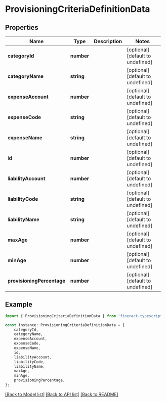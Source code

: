 # ProvisioningCriteriaDefinitionData


## Properties

Name | Type | Description | Notes
------------ | ------------- | ------------- | -------------
**categoryId** | **number** |  | [optional] [default to undefined]
**categoryName** | **string** |  | [optional] [default to undefined]
**expenseAccount** | **number** |  | [optional] [default to undefined]
**expenseCode** | **string** |  | [optional] [default to undefined]
**expenseName** | **string** |  | [optional] [default to undefined]
**id** | **number** |  | [optional] [default to undefined]
**liabilityAccount** | **number** |  | [optional] [default to undefined]
**liabilityCode** | **string** |  | [optional] [default to undefined]
**liabilityName** | **string** |  | [optional] [default to undefined]
**maxAge** | **number** |  | [optional] [default to undefined]
**minAge** | **number** |  | [optional] [default to undefined]
**provisioningPercentage** | **number** |  | [optional] [default to undefined]

## Example

```typescript
import { ProvisioningCriteriaDefinitionData } from 'fineract-typescript-client';

const instance: ProvisioningCriteriaDefinitionData = {
    categoryId,
    categoryName,
    expenseAccount,
    expenseCode,
    expenseName,
    id,
    liabilityAccount,
    liabilityCode,
    liabilityName,
    maxAge,
    minAge,
    provisioningPercentage,
};
```

[[Back to Model list]](../README.md#documentation-for-models) [[Back to API list]](../README.md#documentation-for-api-endpoints) [[Back to README]](../README.md)
